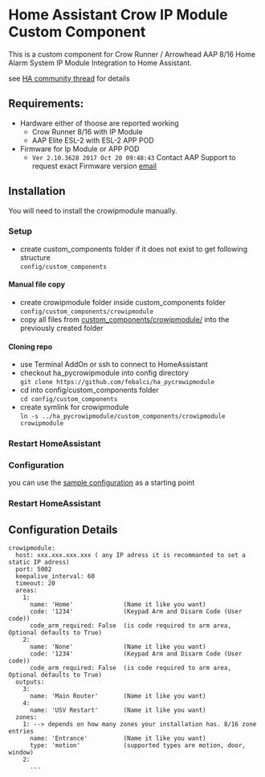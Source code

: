 # Home Assistant Crow IP Module Custom Component

This is a custom component for Crow Runner / Arrowhead AAP 8/16 Home Alarm System IP Module Integration to Home Assistant.

see [HA community thread][ha_community_thread] for details

## Requirements:
- Hardware either of thoose are reported working
  - Crow Runner 8/16 with IP Module
  - AAP Elite ESL-2 with ESL-2 APP POD
- Firmware for Ip Module or APP POD
  - `Ver 2.10.3628 2017 Oct 20 09:48:43`
  Contact AAP Support to request exact Firmware version [email](mailto:tech@aap.co.nz)

## Installation

You will need to install the crowipmodule manually.

### Setup
- create custom_components folder if it does not exist to get following structure\
  `config/custom_components`

#### Manual file copy
- create crowipmodule folder inside custom_components folder\
  `config/custom_components/crowipmodule`
- copy all files from [custom_components/crowipmodule/](custom_components/crowipmodule/) into the previously created folder

#### Cloning repo
- use Terminal AddOn or ssh to connect to HomeAssistant
- checkout ha_pycrowipmodule into config directory\
  `git clone https://github.com/febalci/ha_pycrowipmodule`
- cd into config/custom_components folder\
  `cd config/custom_components`
- create symlink for crowipmodule\
  `ln -s ../ha_pycrowipmodule/custom_components/crowipmodule crowipmodule`

### Restart HomeAssistant

### Configuration

you can use the [sample configuration](sample_configuration.yaml) as a starting point

### Restart HomeAssistant

## Configuration Details
```
crowipmodule:
  host: xxx.xxx.xxx.xxx ( any IP adress it is recommanted to set a static IP adress)
  port: 5002
  keepalive_interval: 60
  timeout: 20
  areas:
    1:
      name: 'Home'              (Name it like you want)
      code: '1234'              (Keypad Arm and Disarm Code (User code))
      code_arm_required: False  (is code required to arm area, Optional defaults to True)
    2:
      name: 'None'              (Name it like you want)
      code: '1234'              (Keypad Arm and Disarm Code (User code))
      code_arm_required: False  (is code required to arm area, Optional defaults to True)
  outputs:
    3:
      name: 'Main Router'       (Name it like you want)
    4:
      name: 'USV Restart'       (Name it like you want)
  zones:
    1: --> depends on how many zones your installation has. 8/16 zone entries
      name: 'Entrance'          (Name it like you want)
      type: 'motion'            (supported types are motion, door, window)
    2:
      ...
```

[ha_community_thread]: [https://community.home-assistant.io/t/custom-component-crow-runner-arrowhead-aap-8-16-alarm-ip-module/130588?u=febalci]
